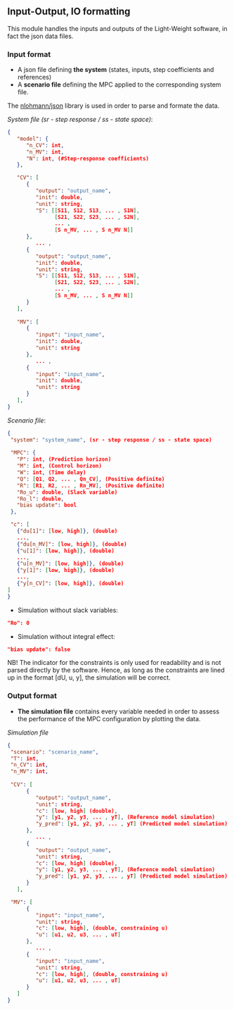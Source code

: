 
## Input-Output, IO formatting

This module handles the inputs and outputs of the Light-Weight software, in fact the json data files. 

### Input format
- A json file defining **the system** (states, inputs, step coefficients and references)
- A **scenario file** defining the MPC applied to the corresponding system file. 

The [nlohmann/json](https://json.nlohmann.me/api/basic_json/) library is used in order to parse and formate the data. 
  
*System file (sr - step response / ss - state space)*:
```json
{
   "model": {
      "n_CV": int,
      "n_MV": int,
      "N": int, (#Step-response coefficients)
   },

   "CV": [
      { 
         "output": "output_name",
         "init": double,
         "unit": string,
         "S": [[S11, S12, S13, ... , S1N],
               [S21, S22, S23, ... , S2N], 
               ... , 
               [S n_MV, ... , S n_MV N]]
      }, 
         ... ,
      { 
         "output": "output_name",
         "init": double,
         "unit": string,
         "S": [[S11, S12, S13, ... , S1N],
               [S21, S22, S23, ... , S2N], 
               ... , 
               [S n_MV, ... , S n_MV N]]
      }
   ],
   
   "MV": [
      {
         "input": "input_name", 
         "init": double,
         "unit": string
      },
         ... , 
      {
         "input": "input_name",
         "init": double,
         "unit": string
      } 
   ],                         
}
```

*Scenario file*:
```json  
{
 "system": "system_name", (sr - step response / ss - state space)
 
 "MPC": {
   "P": int, (Prediction horizon)
   "M": int, (Control horizon)
   "W": int, (Time delay)
   "Q": [Q1, Q2, ... , Qn_CV], (Positive definite)
   "R": [R1, R2, ... , Rn_MV], (Positive definite)
   "Ro_u": double, (Slack variable)
   "Ro_l": double,
   "bias update": bool
 },

 "c": [ 
   {"du[1]": [low, high]}, (double)
   ...,
   {"du[n_MV]": [low, high]}, (double)
   {"u[1]": [low, high]}, (double)
   ..., 
   {"u[n_MV]": [low, high]}, (double)
   {"y[1]": [low, high]}, (double)
   ..., 
   {"y[n_CV]": [low, high]}, (double)
]
}
``` 

- Simulation without slack variables: 
```json
"Ro": 0
```
- Simulation without integral effect:
```json
"bias update": false 
```

NB! The indicator for the constraints is only used for readability and is not parsed directly by the software. Hence, as long as the constraints are lined up in the format [dU, u, y], the simulation will be correct. 

### Output format

- **The simulation file** contains every variable needed in order to assess the performance of the MPC configuration by plotting the data. 

*Simulation file*
```json  
{
 "scenario": "scenario_name", 
 "T": int,
 "n_CV": int,
 "n_MV": int, 
 
 "CV": [ 
      {  
         "output": "output_name",
         "unit": string, 
         "c": [low, high] (double),
         "y": [y1, y2, y3, ... , yT], (Reference model simulation)
         "y_pred": [y1, y2, y3, ... , yT] (Predicted model simulation)
      }, 
         ... , 
      { 
         "output": "output_name",
         "unit": string, 
         "c": [low, high] (double),
         "y": [y1, y2, y3, ... , yT], (Reference model simulation)
         "y_pred": [y1, y2, y3, ... , yT] (Predicted model simulation)
      }
   ],

 "MV": [ 
      {
         "input": "input_name",
         "unit": string, 
         "c": [low, high], (double, constraining u)
         "u": [u1, u2, u3, ... , uT] 
      }, 
         ... , 
      { 
         "input": "input_name",
         "unit": string, 
         "c": [low, high], (double, constraining u)
         "u": [u1, u2, u3, ... , uT] 
      }
   ]
}
``` 